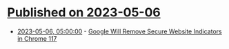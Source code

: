 # [Published on 2023-05-06](index.md)

* [2023-05-06, 05:00:00](https://soylentnews.org/article.pl?sid=23/05/05/0252245&from=rss) - [Google Will Remove Secure Website Indicators in Chrome 117](https://soylentnews.org/article.pl?sid=23/05/05/0252245&from=rss)
